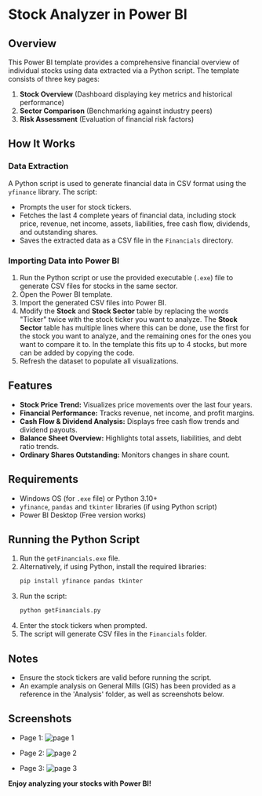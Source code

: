 # Stock Analyzer in Power BI

## Overview
This Power BI template provides a comprehensive financial overview of individual stocks using data extracted via a Python script. The template consists of three key pages:
1. **Stock Overview** (Dashboard displaying key metrics and historical performance)
2. **Sector Comparison** (Benchmarking against industry peers)
3. **Risk Assessment** (Evaluation of financial risk factors)

## How It Works
### Data Extraction
A Python script is used to generate financial data in CSV format using the `yfinance` library. The script:
- Prompts the user for stock tickers.
- Fetches the last 4 complete years of financial data, including stock price, revenue, net income, assets, liabilities, free cash flow, dividends, and outstanding shares.
- Saves the extracted data as a CSV file in the `Financials` directory.

### Importing Data into Power BI
1. Run the Python script or use the provided executable (`.exe`) file to generate CSV files for stocks in the same sector.
2. Open the Power BI template.
3. Import the generated CSV files into Power BI.
4. Modify the **Stock** and **Stock Sector** table by replacing the words "Ticker" twice with the stock ticker you want to analyze. The **Stock Sector** table has multiple lines where this can be done, use the first for the stock you want to analyze, and the remaining ones for the ones you want to compare it to. In the template this fits up to 4 stocks, but more can be added by copying the code.
5. Refresh the dataset to populate all visualizations.

## Features
- **Stock Price Trend:** Visualizes price movements over the last four years.
- **Financial Performance:** Tracks revenue, net income, and profit margins.
- **Cash Flow & Dividend Analysis:** Displays free cash flow trends and dividend payouts.
- **Balance Sheet Overview:** Highlights total assets, liabilities, and debt ratio trends.
- **Ordinary Shares Outstanding:** Monitors changes in share count.

## Requirements
- Windows OS (for `.exe` file) or Python 3.10+
- `yfinance`, `pandas` and `tkinter` libraries (if using Python script)
- Power BI Desktop (Free version works)

## Running the Python Script
1. Run the `getFinancials.exe` file.
2. Alternatively, if using Python, install the required libraries:
   ```sh
   pip install yfinance pandas tkinter
   ```
3. Run the script:
   ```sh
   python getFinancials.py
   ```
4. Enter the stock tickers when prompted.
5. The script will generate CSV files in the `Financials` folder.

## Notes
- Ensure the stock tickers are valid before running the script.
- An example analysis on General Mills (GIS) has been provided as a reference in the 'Analysis' folder, as well as screenshots below.

## Screenshots
- Page 1:
![page 1](https://github.com/user-attachments/assets/be087d87-4b05-4937-a522-1901ca7ce879)

- Page 2: 
![page 2](https://github.com/user-attachments/assets/5cc50988-18f1-4b62-a18c-2255a7a0b8de)

- Page 3: 
![page 3](https://github.com/user-attachments/assets/f2be3f18-351d-43fd-b138-821a1cce4ced)

**Enjoy analyzing your stocks with Power BI!**

